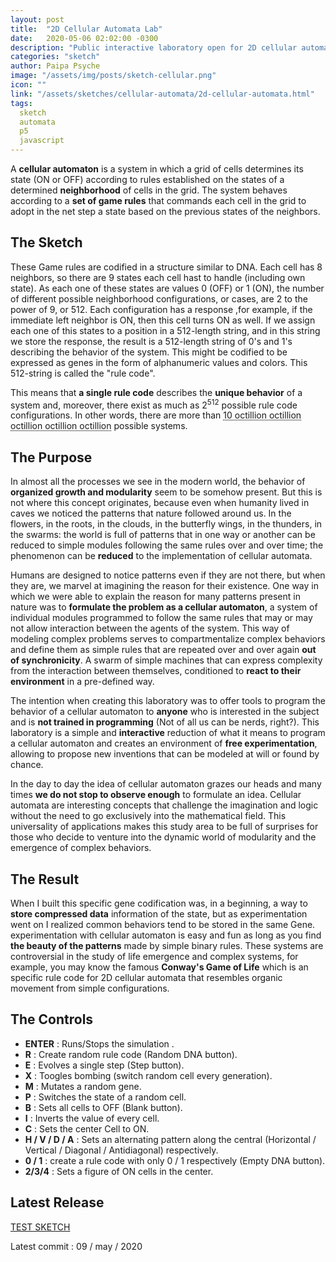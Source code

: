 ```yaml
---
layout: post
title:  "2D Cellular Automata Lab"
date:   2020-05-06 02:02:00 -0300
description: "Public interactive laboratory open for 2D cellular automata experimentation and scientific outreach."
categories: "sketch"
author: Paipa Psyche
image: "/assets/img/posts/sketch-cellular.png"
icon: ""
link: "/assets/sketches/cellular-automata/2d-cellular-automata.html"
tags:
  sketch
  automata
  p5
  javascript
---
```

A **cellular automaton** is a system in which a grid of cells determines its state (ON or OFF) according to rules established on the states of a determined **neighborhood** of cells in the grid. The system behaves according to a **set of game rules** that commands each cell in the grid to adopt in the net step a state based on the previous states of the neighbors.

## The Sketch

These Game rules are codified in a structure similar to DNA. Each cell has 8 neighbors, so there are 9 states each cell hast to handle (including own state). As each one of these states are values 0 (OFF) or 1 (ON), the number of different possible neighborhood configurations, or cases, are 2 to the power of 9, or 512. Each configuration has a response ,for example, if the immediate  left neighbor is ON, then this cell turns ON as well. If we assign each one of this states to a position in a 512-length string, and in this string we store the response, the result is a 512-length string of 0's and 1's describing the behavior of the system. This might be codified to be expressed as genes in the form of alphanumeric values and colors. This 512-string is called the "rule code".

This means that **a single rule code** describes the **unique behavior** of a system and, moreover, there exist as much as 2<sup>512</sup> possible rule code configurations. In other words, there are more than <abbr title ="An octillion is 10 to the power of 27">10 octillion octillion octillion octillion octillion</abbr> possible systems.



## The Purpose
In almost all the processes we see in the modern world, the behavior of **organized growth and modularity** seem to be somehow present. But this is not where this concept originates, because even when humanity lived in caves we noticed the patterns that nature followed around us. In the flowers, in the roots, in the clouds, in the butterfly wings, in the thunders, in the swarms: the world is full of patterns that in one way or another can be reduced to simple modules following the same rules over and over time; the phenomenon can be **reduced** to the implementation of cellular automata.

Humans are designed to notice patterns even if they are not there, but when they are, we marvel at imagining the reason for their existence. One way in which we were able to explain the reason for many patterns present in nature was to **formulate the problem as a cellular automaton**, a system of individual modules programmed to follow the same rules that may or may not allow interaction between the agents of the system. This way of modeling complex problems serves to compartmentalize complex behaviors and define them as simple rules that are repeated over and over again **out of synchronicity**. A swarm of simple machines that can express complexity from the interaction between themselves, conditioned to **react to their environment** in a pre-defined way.

The intention when creating this laboratory was to offer tools to program the behavior of a cellular automaton to **anyone** who is interested in the subject and is **not trained in programming** (Not of all us can be nerds, right?). This laboratory is a simple and **interactive** reduction of what it means to program a cellular automaton and creates an environment of **free experimentation**, allowing to propose new inventions that can be modeled at will or found by chance.

In the day to day the idea of ​​cellular automaton grazes our heads and many times **we do not stop to observe enough** to formulate an idea. Cellular automata are interesting concepts that challenge the imagination and logic without the need to go exclusively into the mathematical field. This universality of applications makes this study area to be full of surprises for those who decide to venture into the dynamic world of modularity and the emergence of complex behaviors.




## The Result


When I built this specific gene codification was, in a beginning, a way to **store compressed data** information of the state, but as experimentation went on I realized common behaviors tend to be stored in the same Gene. experimentation with cellular automaton is easy and fun as long as you find **the beauty of the patterns** made by simple binary rules. These systems are controversial in the study of life emergence and complex systems, for example, you may know the famous **Conway's Game of Life** which is an specific rule code for 2D cellular automata that resembles organic movement from simple configurations.

## The Controls
* **ENTER** : Runs/Stops the simulation .
* **R** : Create random rule code (Random DNA button).
* **E** : Evolves a single step (Step button).
* **X** : Toogles bombing (switch random cell every generation).
* **M** : Mutates a random gene.
* **P** : Switches the state of a random cell.
* **B** : Sets all cells to OFF (Blank button).
* **I** : Inverts the value of every cell.
* **C** : Sets the center Cell to ON.
* **H / V / D / A** : Sets an alternating pattern along the central (Horizontal / Vertical / Diagonal / Antidiagonal) respectively.
* **0 / 1** : create a rule code with only 0 / 1 respectively (Empty DNA button).
* **2/3/4** : Sets a figure of ON cells in the center.

## Latest Release
<a href="/assets/sketches/cellular-automata/2d-cellular-automata.html" class="link-sketch">
<span >
TEST SKETCH
</span>
</a>

Latest commit : 09  / may / 2020
